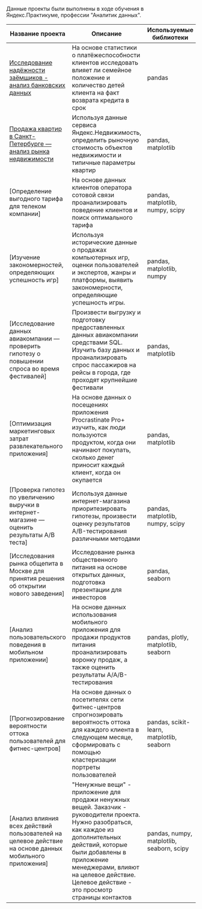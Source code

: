 Данные проекты были выполнены в ходе обучения в Яндекс.Практикуме, профессии "Аналитик данных".


| Название проекта | Описание | Используемые библиотеки | Название папки |
|---------- | ----------- | ------------ | ------------ |
| [Исследование надёжности заёмщиков - анализ банковских данных](https://github.com/Atokareva/Yandex-praktikum-projects/blob/main/Bank_data/Bank_data.ipynb) | На основе статистики о платёжеспособности клиентов исследовать влияет ли семейное положение и количество детей клиента на факт возврата кредита в срок | pandas | Bank_data |
| [Продажа квартир в Санкт-Петербурге — анализ рынка недвижимости](https://github.com/Atokareva/Yandex-praktikum-projects/blob/main/Apartments_data/Apartments_data.ipynb) | Используя данные сервиса Яндекс.Недвижимость, определить рыночную стоимость объектов недвижимости и типичные параметры квартир | pandas, matplotlib | Apartments_data |
| [Определение выгодного тарифа для телеком компании] | На основе данных клиентов оператора сотовой связи проанализировать поведение клиентов и поиск оптимального тарифа | pandas, matplotlib, numpy, scipy | Telecom |
| [Изучение закономерностей, определяющих успешность игр] | Используя исторические данные о продажах компьютерных игр, оценки пользователей и экспертов, жанры и платформы, выявить закономерности, определяющие успешность игры. |pandas, matplotlib, numpy | Game_data |
| [Исследование данных авиакомпании — проверить гипотезу о повышении спроса во время фестивалей] | Произвести выгрузку и подготовку предоставленных данных авиакомпании средствами SQL.  Изучить базу данных и проанализировать спрос пассажиров на рейсы в города, где проходят крупнейшие фестивали | pandas, matplotlib | Airline_data |
| [Оптимизация маркетинговых затрат развлекательного приложения] | На основе данных о посещениях приложения Procrastinate Pro+ изучить, как люди пользуются продуктом, когда они начинают покупать, сколько денег приносит каждый клиент, когда он окупается | pandas, matplotlib | Entertainment_app |
| [Проверка гипотез по увеличению выручки в интернет-магазине — оценить результаты A/B теста] | Используя данные интернет-магазина приоритезировать гипотезы, произвести оценку результатов A/B-тестирования различными методами | pandas, matplotlib, numpy, scipy | Online_store|
| [Исследования рынка общепита в Москве для принятия решения об открытии нового заведения] | Исследование рынка общественного питания на основе открытых данных, подготовка презентации для инвесторов | pandas, seaborn | Catering_market |
| [Анализ пользовательского поведения в мобильном приложении] | На основе данных использования мобильного приложения для продажи продуктов питания проанализировать воронку продаж, а также оценить результаты A/A/B-тестирования  | pandas, plotly, matplotlib, seaborn | Products_app |
| [Прогнозирование вероятности оттока пользователей для фитнес-центров] | На основе данных о посетителях сети фитнес-центров спрогнозировать вероятность оттока для каждого клиента в следующем месяце, сформировать с помощью кластеризации портреты пользователей | pandas, scikit-learn, matplotlib, seaborn | Fitness_chainи |
| [Анализ влияния всех действий пользователей на целевое действие на основе данных мобильного приложения] | "Ненужные вещи" - приложение для продажи ненужных вещей. Заказчик - руководители проекта. Нужно разобраться, как каждое из дополнительных действий, которые были добавлены в приложение менеджерами, влияют на целевое действие. Целевое действие - это просмотр страницы контактов | pandas, numpy, matplotlib, seaborn, scipy | Unnecessary_things_app |

